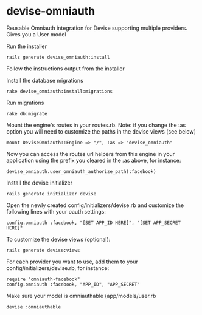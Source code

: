 devise-omniauth
===============

Reusable Omniauth integration for Devise supporting multiple providers. Gives you a User model

Run the installer

    rails generate devise_omniauth:install

Follow the instructions output from the installer

Install the database migrations

    rake devise_omniauth:install:migrations

Run migrations

    rake db:migrate






Mount the engine's routes in your routes.rb. Note: if you change the :as option you will need to customize the paths in the devise views (see below)

    mount DeviseOmniauth::Engine => "/", :as => "devise_omniauth"

Now you can access the routes url helpers from this engine in your application using the prefix you cleared in the :as above, for instance:

    devise_omniauth.user_omniauth_authorize_path(:facebook)

Install the devise initializer

    rails generate initializer devise

Open the newly created config/initializers/devise.rb and customize the following lines with your oauth settings:

    config.omniauth :facebook, "[SET APP_ID HERE]", "[SET APP_SECRET HERE]"

To customize the devise views (optional):

    rails generate devise:views





For each provider you want to use, add them to your config/initializers/devise.rb, for instance:

    require "omniauth-facebook"
    config.omniauth :facebook, "APP_ID", "APP_SECRET"

Make sure your model is omniauthable (app/models/user.rb

    devise :omniauthable